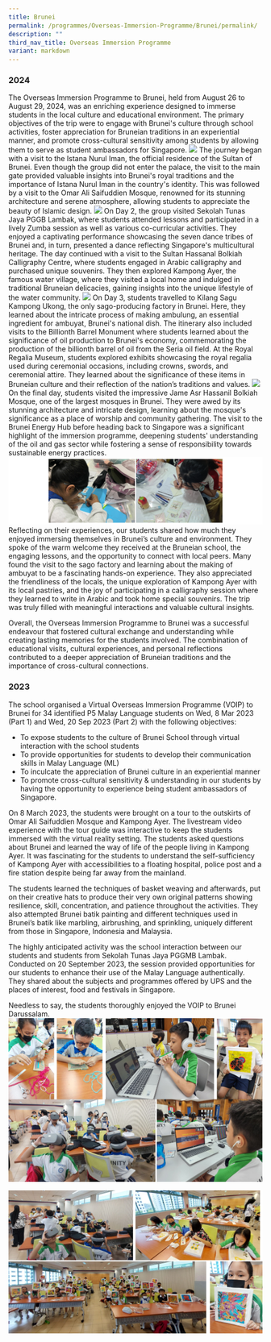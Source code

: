 ```yaml
---
title: Brunei
permalink: /programmes/Overseas-Immersion-Programme/Brunei/permalink/
description: ""
third_nav_title: Overseas Immersion Programme
variant: markdown
---
```

### **2024**
The Overseas Immersion Programme to Brunei, held from August 26 to August 29, 2024, was an enriching experience designed to immerse students in the local culture and educational environment. The primary objectives of the trip were to engage with Brunei's culture through school activities, foster appreciation for Bruneian traditions in an experiential manner, and promote cross-cultural sensitivity among students by allowing them to serve as student ambassadors for Singapore.
![](/images/Programmes/2024/Website_Photos_1.png)
The journey began with a visit to the Istana Nurul Iman, the official residence of the Sultan of Brunei. 
Even though the group did not enter the palace, the visit to the main gate provided valuable insights into Brunei's royal traditions and the importance of Istana Nurul Iman in the country's identity. This was followed by a visit to the Omar Ali Saifuddien Mosque, renowned for its stunning architecture and serene atmosphere, allowing students to appreciate the beauty of Islamic design.
![](/images/Programmes/2024/Website_Photos_2.png)
On Day 2, the group visited Sekolah Tunas Jaya PGGB Lambak, where students attended lessons and participated in a lively Zumba session as well as various co-curricular activities. They enjoyed a captivating performance showcasing the seven dance tribes of Brunei and, in turn, presented a dance reflecting Singapore's multicultural heritage. The day continued with a visit to the Sultan Hassanal Bolkiah Calligraphy Centre, where students engaged in Arabic calligraphy and purchased unique souvenirs. They then explored Kampong Ayer, the famous water village, where they visited a local home and indulged in traditional Bruneian delicacies, gaining insights into the unique lifestyle of the water community.
				 ![](/images/Programmes/2024/Website_Photos_3.png)
On Day 3, students travelled to Kilang Sagu Kampong Ukong, the only sago-producing factory in Brunei. Here, they learned about the intricate process of making ambulung, an essential ingredient for ambuyat, Brunei's national dish. The itinerary also included visits to the Billionth Barrel Monument where students learned about the significance of oil production to Brunei's economy, commemorating the production of the billionth barrel of oil from the Seria oil field. At the Royal Regalia Museum, students explored exhibits showcasing the royal regalia used during ceremonial occasions, including crowns, swords, and ceremonial attire. They learned about the significance of these items in Bruneian culture and their reflection of the nation’s traditions and values. 
![](/images/Programmes/2024/Website_Photos_4.png)
On the final day, students visited the impressive Jame Asr Hassanil Bolkiah Mosque, one of the largest mosques in Brunei. They were awed by its stunning architecture and intricate design, learning about the mosque's significance as a place of worship and community gathering. The visit to the Brunei Energy Hub before heading back to Singapore was a significant highlight of the immersion programme, deepening students' understanding of the oil and gas sector while fostering a sense of responsibility towards sustainable energy practices.
![](/images/Programmes/2024/Website_Photos_5r.png)
Reflecting on their experiences, our students shared how much they enjoyed immersing themselves in Brunei’s culture and environment. They spoke of the warm welcome they received at the Bruneian school, the engaging lessons, and the opportunity to connect with local peers. Many found the visit to the sago factory and learning about the making of ambuyat to be a fascinating hands-on experience. They also appreciated the friendliness of the locals, the unique exploration of Kampong Ayer with its local pastries, and the joy of participating in a calligraphy session where they learned to write in Arabic and took home special souvenirs. The trip was truly filled with meaningful interactions and valuable cultural insights. 

Overall, the Overseas Immersion Programme to Brunei was a successful endeavour that fostered cultural exchange and understanding while creating lasting memories for the students involved. The combination of educational visits, cultural experiences, and personal reflections contributed to a deeper appreciation of Bruneian traditions and the importance of cross-cultural connections.

### **2023**
The school organised a Virtual Overseas Immersion Programme (VOIP) to Brunei for 34 identified P5 Malay Language students on Wed, 8 Mar 2023 (Part 1)  and Wed, 20 Sep 2023 (Part 2) with the following objectives:

* To expose students to the culture of Brunei School through virtual interaction with the school students
* To provide opportunities for students to develop their communication skills in Malay Language (ML)
* To inculcate the appreciation of Brunei culture in an experiential manner
* To promote cross-cultural sensitivity & understanding in our students by having the opportunity to experience being student ambassadors of Singapore. 

On 8 March 2023, the students were brought on a tour to the outskirts of Omar Ali Saifuddien Mosque and Kampong Ayer. The livestream video experience with the tour guide was interactive to keep the students immersed with the virtual reality setting. The students asked questions about Brunei and learned the way of life of the people living in Kampong Ayer. It was fascinating for the students to understand the self-sufficiency of Kampong Ayer with accessibilities to a floating hospital, police post and a fire station despite being far away from the mainland. 

The students learned the techniques of basket weaving and afterwards, put on their creative hats to produce their very own original patterns showing resilience, skill, concentration, and patience throughout the activities. They also attempted Brunei batik painting and different techniques used in Brunei’s batik like marbling, airbrushing, and sprinkling, uniquely different from those in Singapore, Indonesia and Malaysia. 

The highly anticipated activity was the school interaction between our students and students from Sekolah Tunas Jaya PGGMB Lambak. Conducted on 20 September 2023, the session provided opportunities for our students to enhance their use of the Malay Language authentically. They shared about the subjects and programmes offered by UPS and the places of interest, food and festivals in Singapore.

Needless to say, the students thoroughly enjoyed the VOIP to Brunei Darussalam.
![](/images/Programmes/2023/OIP/voip_brunei1.jpg)

![](/images/Programmes/2023/OIP/voip_brunei2.jpg)